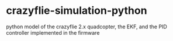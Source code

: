 # crazyflie-simulation-python
python model of the crazyflie 2.x quadcopter, the EKF, and the PID controller implemented in the firmware 
